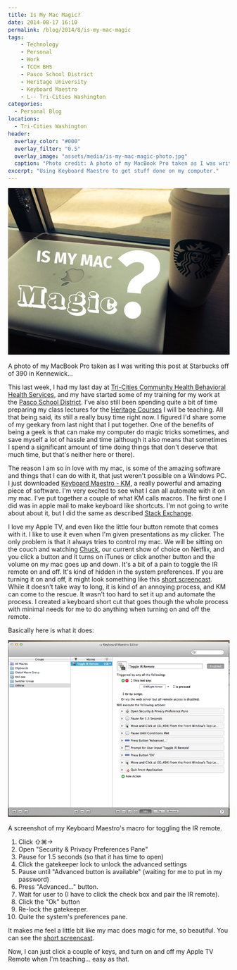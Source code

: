 ```yaml
---
title: Is My Mac Magic?
date: 2014-08-17 16:10
permalink: /blog/2014/8/is-my-mac-magic
tags:
    - Technology
    - Personal
    - Work
    - TCCH BHS
    - Pasco School District
    - Heritage University
    - Keyboard Maestro
    - L-- Tri-Cities Washington
categories:
  - Personal Blog
locations: 
  - Tri-Cities Washington
header:
  overlay_color: "#000"
  overlay_filter: "0.5"
  overlay_image: "assets/media/is-my-mac-magic-photo.jpg"
  caption: "Photo credit: A photo of my MacBook Pro taken as I was writing this post at Starbucks off of 390 in Kennewick"
excerpt: "Using Keyboard Maestro to get stuff done on my computer."
---
```


![Photo of MacBook Pro](/assets/media/is-my-mac-magic-photo.jpg "A Photo of My MacBook Pro")
<p class="caption">A photo of my MacBook Pro taken as I was writing this post at Starbucks off of 390 in Kennewick...</p>




This last week, I had my last day at [Tri-Cities Community Health Behavioral Health Services][0], and my have started some of my training for my work at the [Pasco School District][1]. I've also still been spending quite a bit of time preparing my class lectures for the [Heritage Courses][2] I will be teaching. All that being said, its still a really busy time right now. I figured I'd share some of my geekary from last night that I put together. One of the benefits of being a geek is that can make my computer do magic tricks sometimes, and save myself a lot of hassle and time (although it also means that sometimes I spend a significant amount of time doing things that don't deserve that much time, but that's neither here or there).

The reason I am so in love with my mac, is some of the amazing software and things that I can do with it, that just weren't possible on a Windows PC. I just downloaded [Keyboard Maestro - KM][3], a really powerful and amazing piece of software. I'm very excited to see what I can all automate with it on my mac. I've put together a couple of what KM calls macros. The first one I did was in apple mail to make keyboard like shortcuts. I'm not going to write about about it, but I did the same as described [Stack Exchange][4].

I love my Apple TV, and even like the little four button remote that comes with it. I like to use it even when I'm given presentations as my clicker. The only problem is that it always tries to control my mac. We will be sitting on the couch and watching [Chuck][5], our current show of choice on Netflix, and you click a button and it turns on iTunes or click another button and the volume on my mac goes up and down. It's a bit of a pain to toggle the IR remote on and off. It's kind of hidden in the system preferences. If you are turning it on and off, it might look something like this [short screencast][6]. While it doesn't take way to long, it is kind of an annoying process, and KM can come to the rescue. It wasn't too hard to set it up and automate the process. I created a keyboard short cut that goes though the whole process with minimal needs for me to do anything when turning on and off the remote.

Basically here is what it does:

![A screenshot of my Keyboard Maestro's macro for toggling the IR remote.](/assets/media/keyboard-maestro-macro-ir-remote.png)

A screenshot of my Keyboard Maestro's macro for toggling the IR remote.

1. Click ⇧⌘→
2. Open "Security &amp; Privacy Preferences Pane"
3. Pause for 1.5 seconds (so that it has time to open)
4. Click the gatekeeper lock to unlock the advanced settings
5. Pause until "Advanced button is available" (waiting for me to put in my password)
6. Press "Advanced..." button.
7. Wait for user to (I have to click the check box and pair the IR remote).
8. Click the "Ok" button
9. Re-lock the gatekeeper.
10. Quite the system's preferences pane.

It makes me feel a little bit like my mac does magic for me, so beautiful. You can see the [short screencast][7].

Now, I can just click a couple of keys, and turn on and off my Apple TV Remote when I'm teaching... easy as that.


[0]: http://www.mytcch.org/
[1]: http://www.psd1.org/site/default.aspx?PageID=1
[2]: http://www.heritage.edu/CampusLocations/TriCities.aspx
[3]: http://www.keyboardmaestro.com/main/
[4]: http://apple.stackexchange.com/questions/53254/gmail-like-keyboard-shortcuts-in-mail-app-keys-without-modifiers
[5]: http://www.imdb.com/title/tt0934814/
[6]: https://v.usetapes.com/AxaSINsYsY
[7]: https://v.usetapes.com/KVk70MAAFE